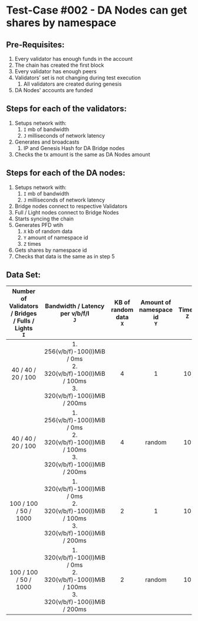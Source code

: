 # Test-Case #002 - DA Nodes can get shares by namespace

## Pre-Requisites:

1. Every validator has enough funds in the account
2. The chain has created the first block
3. Every validator has enough peers
4. Validators’ set is not changing during test execution
   1. All validators are created during genesis
5. DA Nodes' accounts are funded

## Steps for each of the validators:

1. Setups network with:
   1. `I` mb of bandwidth
   2. `J` milliseconds of network latency
2. Generates and broadcasts
   1. IP and Genesis Hash for DA Bridge nodes
3. Checks the tx amount is the same as DA Nodes amount

## Steps for each of the DA nodes:

1. Setups network with:
   1. `I` mb of bandwidth
   2. `J` milliseconds of network latency
2. Bridge nodes connect to respective Validators
3. Full / Light nodes connect to Bridge Nodes
4. Starts syncing the chain
5. Generates PFD wtih
   1. `X` kb of random data
   2. `Y` amount of namespace id
   3. `Z` times
6. Gets shares by namespace id
7. Checks that data is the same as in step 5

## Data Set:

| Number of Validators / Bridges / Fulls / Lights <br /> `I` |                                Bandwidth / Latency per v/b/f/l <br /> `J`                                | KB of random data <br /> `X` | Amount of namespace id <br /> `Y` | Times <br/> `Z` |
| :--------------------------------------------------------: | :------------------------------------------------------------------------------------------------------: | :--------------------------: | :-------------------------------: | :-------------: |
|                     40 / 40 / 20 / 100                     | 1. 256(v/b/f)-100(l)MiB / 0ms <br />2. 320(v/b/f)-100(l)MiB / 100ms<br />3. 320(v/b/f)-100(i)MiB / 200ms |              4               |                 1                 |       10        |
|                     40 / 40 / 20 / 100                     | 1. 256(v/b/f)-100(l)MiB / 0ms <br />2. 320(v/b/f)-100(l)MiB / 100ms<br />3. 320(v/b/f)-100(i)MiB / 200ms |              4               |              random               |       10        |
|                   100 / 100 / 50 / 1000                    | 1. 320(v/b/f)-100(l)MiB / 0ms<br />2. 320(v/b/f)-100(l)MiB / 100ms<br />3. 320(v/b/f)-100(i)MiB / 200ms  |              2               |                 1                 |       10        |
|                   100 / 100 / 50 / 1000                    | 1. 320(v/b/f)-100(l)MiB / 0ms<br />2. 320(v/b/f)-100(l)MiB / 100ms<br />3. 320(v/b/f)-100(i)MiB / 200ms  |              2               |              random               |       10        |
